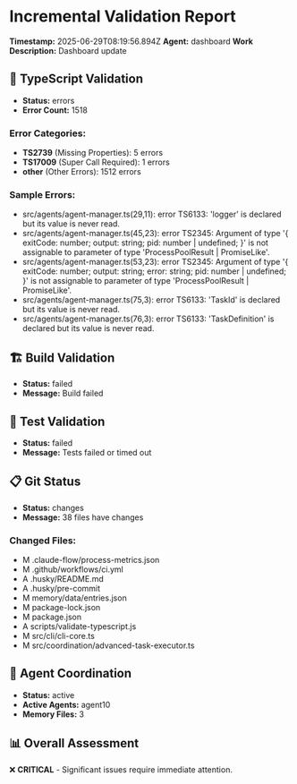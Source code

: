 
# Incremental Validation Report
**Timestamp:** 2025-06-29T08:19:56.894Z
**Agent:** dashboard
**Work Description:** Dashboard update

## 🔧 TypeScript Validation
- **Status:** errors
- **Error Count:** 1518

### Error Categories:
- **TS2739** (Missing Properties): 5 errors
- **TS17009** (Super Call Required): 1 errors
- **other** (Other Errors): 1512 errors

### Sample Errors:
- src/agents/agent-manager.ts(29,11): error TS6133: 'logger' is declared but its value is never read.
- src/agents/agent-manager.ts(45,23): error TS2345: Argument of type '{ exitCode: number; output: string; pid: number | undefined; }' is not assignable to parameter of type 'ProcessPoolResult | PromiseLike<ProcessPoolResult>'.
- src/agents/agent-manager.ts(53,23): error TS2345: Argument of type '{ exitCode: number; output: string; error: string; pid: number | undefined; }' is not assignable to parameter of type 'ProcessPoolResult | PromiseLike<ProcessPoolResult>'.
- src/agents/agent-manager.ts(75,3): error TS6133: 'TaskId' is declared but its value is never read.
- src/agents/agent-manager.ts(76,3): error TS6133: 'TaskDefinition' is declared but its value is never read.

## 🏗️ Build Validation
- **Status:** failed
- **Message:** Build failed

## 🧪 Test Validation
- **Status:** failed
- **Message:** Tests failed or timed out

## 📋 Git Status
- **Status:** changes
- **Message:** 38 files have changes

### Changed Files:
- M .claude-flow/process-metrics.json
-  M .github/workflows/ci.yml
- A  .husky/README.md
- A  .husky/pre-commit
-  M memory/data/entries.json
-  M package-lock.json
-  M package.json
- A  scripts/validate-typescript.js
-  M src/cli/cli-core.ts
-  M src/coordination/advanced-task-executor.ts

## 🤝 Agent Coordination
- **Status:** active
- **Active Agents:** agent10
- **Memory Files:** 3

## 📊 Overall Assessment
❌ **CRITICAL** - Significant issues require immediate attention.